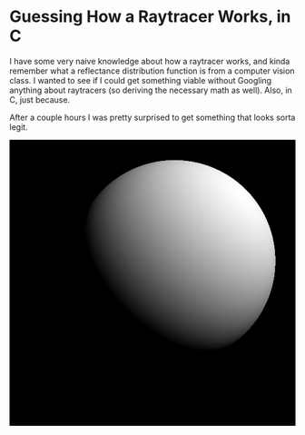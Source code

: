 # Guessing How a Raytracer Works, in C

I have some very naive knowledge about how a raytracer works, and kinda remember
what a reflectance distribution function is from a computer vision class. I wanted to see
if I could get something viable without Googling anything about raytracers
(so deriving the necessary math as well). Also, in C, just because. 

After a couple hours I was pretty surprised to get something that looks sorta legit.

![sphere.png](renders/sphere.png)